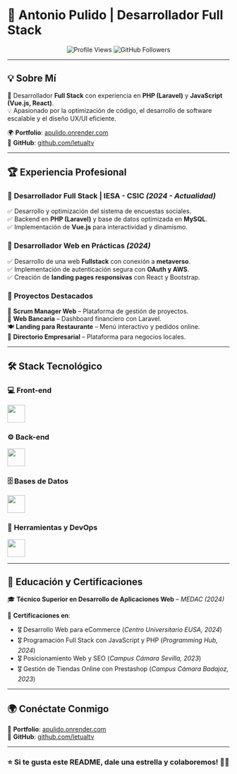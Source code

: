 # 🚀 Antonio Pulido | Desarrollador Full Stack  

<p align="center">
  <img src="https://komarev.com/ghpvc/?username=letualtv&color=blue" alt="Profile Views" />
  <img src="https://img.shields.io/github/followers/letualtv?style=social" alt="GitHub Followers" />
</p>

---

## 💡 Sobre Mí  
🎯 Desarrollador **Full Stack** con experiencia en **PHP (Laravel)** y **JavaScript (Vue.js, React)**.  
💡 Apasionado por la optimización de código, el desarrollo de software escalable y el diseño UX/UI eficiente.  

🌍 **Portfolio**: [apulido.onrender.com](https://apulido.onrender.com)  
📂 **GitHub**: [github.com/letualtv](https://github.com/letualtv)  

---

## 🏆 Experiencia Profesional  

### 🔹 **Desarrollador Full Stack | IESA - CSIC** *(2024 - Actualidad)*  
✅ Desarrollo y optimización del sistema de encuestas sociales.  
✅ Backend en **PHP (Laravel)** y base de datos optimizada en **MySQL**.  
✅ Implementación de **Vue.js** para interactividad y dinamismo.  

### 🔹 **Desarrollador Web en Prácticas** *(2024)*  
✅ Desarrollo de una web **Fullstack** con conexión a **metaverso**.  
✅ Implementación de autenticación segura con **OAuth y AWS**.  
✅ Creación de **landing pages responsivas** con React y Bootstrap.  

### 🔹 **Proyectos Destacados**  
🚀 **Scrum Manager Web** – Plataforma de gestión de proyectos.  
🏦 **Web Bancaria** – Dashboard financiero con Laravel.  
🍽 **Landing para Restaurante** – Menú interactivo y pedidos online.  
🏢 **Directorio Empresarial** – Plataforma para negocios locales.  

---

## 🛠️ Stack Tecnológico  

### 💻 **Front-end**  
<p align="left">
  <img src="https://skillicons.dev/icons?i=html,css,js,vue,react" height="40"/>
</p>

### ⚙️ **Back-end**  
<p align="left">
  <img src="https://skillicons.dev/icons?i=php,laravel,nodejs" height="40"/>
</p>

### 🗄 **Bases de Datos**  
<p align="left">
  <img src="https://skillicons.dev/icons?i=mysql,firebase,mongodb" height="40"/>
</p>

### 🚀 **Herramientas y DevOps**  
<p align="left">
  <img src="https://skillicons.dev/icons?i=git,docker,postman" height="40"/>
</p>

---

## 📜 Educación y Certificaciones  

🎓 **Técnico Superior en Desarrollo de Aplicaciones Web** – *MEDAC (2024)*  

📜 **Certificaciones en**:  
- 🎖 Desarrollo Web para eCommerce (*Centro Universitario EUSA, 2024*)  
- 🎖 Programación Full Stack con JavaScript y PHP (*Programming Hub, 2024*)  
- 🎖 Posicionamiento Web y SEO (*Campus Cámara Sevilla, 2023*)  
- 🎖 Gestión de Tiendas Online con Prestashop (*Campus Cámara Badajoz, 2023*)  

---

## 🌍 Conéctate Conmigo  

🔗 **Portfolio**: [apulido.onrender.com](https://apulido.onrender.com)  
📂 **GitHub**: [github.com/letualtv](https://github.com/letualtv)  

---

### ⭐ **Si te gusta este README, dale una estrella y colaboremos!** 🚀🔥  
